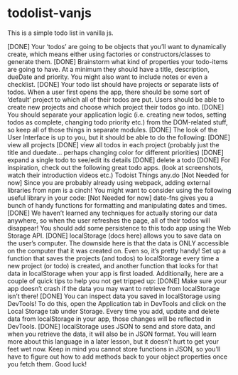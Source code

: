 # todolist-vanjs

This is a simple todo list in vanilla js.

[DONE] Your ‘todos’ are going to be objects that you’ll want to dynamically create, which means either using factories or constructors/classes to generate them.
[DONE] Brainstorm what kind of properties your todo-items are going to have. At a minimum they should have a title, description, dueDate and priority. You might also want to include notes or even a checklist.
[DONE] Your todo list should have projects or separate lists of todos. When a user first opens the app, there should be some sort of ‘default’ project to which all of their todos are put. Users should be able to create new projects and choose which project their todos go into.
[DONE] You should separate your application logic (i.e. creating new todos, setting todos as complete, changing todo priority etc.) from the DOM-related stuff, so keep all of those things in separate modules.
[DONE] The look of the User Interface is up to you, but it should be able to do the following:
[DONE] view all projects
[DONE] view all todos in each project (probably just the title and duedate… perhaps changing color for different priorities)
[DONE] expand a single todo to see/edit its details
[DONE] delete a todo
[DONE] For inspiration, check out the following great todo apps. (look at screenshots, watch their introduction videos etc.)
Todoist
Things
any.do
[Not Needed for now] Since you are probably already using webpack, adding external libraries from npm is a cinch! You might want to consider using the following useful library in your code:
[Not Needed for now] date-fns gives you a bunch of handy functions for formatting and manipulating dates and times.
[DONE] We haven’t learned any techniques for actually storing our data anywhere, so when the user refreshes the page, all of their todos will disappear! You should add some persistence to this todo app using the Web Storage API.
[DONE] localStorage (docs here) allows you to save data on the user’s computer. The downside here is that the data is ONLY accessible on the computer that it was created on. Even so, it’s pretty handy! Set up a function that saves the projects (and todos) to localStorage every time a new project (or todo) is created, and another function that looks for that data in localStorage when your app is first loaded. Additionally, here are a couple of quick tips to help you not get tripped up:
[DONE] Make sure your app doesn’t crash if the data you may want to retrieve from localStorage isn’t there!
[DONE] You can inspect data you saved in localStorage using DevTools! To do this, open the Application tab in DevTools and click on the Local Storage tab under Storage. Every time you add, update and delete data from localStorage in your app, those changes will be reflected in DevTools.
[DONE] localStorage uses JSON to send and store data, and when you retrieve the data, it will also be in JSON format. You will learn more about this language in a later lesson, but it doesn’t hurt to get your feet wet now. Keep in mind you cannot store functions in JSON, so you’ll have to figure out how to add methods back to your object properties once you fetch them. Good luck!
